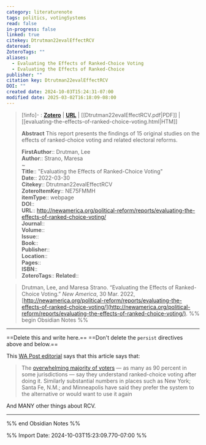 ```yaml
---
category: literaturenote
tags: politics, votingSystems
read: false
in-progress: false
linked: true
citekey: Dtrutman22evalEffectRCV
dateread: 
ZoteroTags: ""
aliases:
  - Evaluating the Effects of Ranked-Choice Voting
  - Evaluating the Effects of Ranked-Choice
publisher: ""
citation key: Dtrutman22evalEffectRCV
DOI: ""
created date: 2024-10-03T15:24:31-07:00
modified date: 2025-03-02T16:18:09-08:00
---
```

> [!info]- : [**Zotero**](zotero://select/library/items/NE75FMMH)   | [**URL**](http://newamerica.org/political-reform/reports/evaluating-the-effects-of-ranked-choice-voting/) | [[Dtrutman22evalEffectRCV.pdf|PDF]] | [[evaluating-the-effects-of-ranked-choice-voting.html|HTM]]
>
> 
> **Abstract**
> This report presents the findings of 15 original studies on the effects of ranked-choice voting and related electoral reforms.
> 
> 
> **FirstAuthor**:: Drutman, Lee  
> **Author**:: Strano, Maresa  
~    
> **Title**:: "Evaluating the Effects of Ranked-Choice Voting"  
> **Date**:: 2022-03-30  
> **Citekey**:: Dtrutman22evalEffectRCV  
> **ZoteroItemKey**:: NE75FMMH  
> **itemType**:: webpage  
> **DOI**::   
> **URL**:: http://newamerica.org/political-reform/reports/evaluating-the-effects-of-ranked-choice-voting/  
> **Journal**::   
> **Volume**::   
> **Issue**::   
> **Book**::   
> **Publisher**::   
> **Location**::    
> **Pages**::   
> **ISBN**::   
> **ZoteroTags**:: 
> **Related**:: 

> Drutman, Lee, and Maresa Strano. “Evaluating the Effects of Ranked-Choice Voting.” _New America_, 30 Mar. 2022, [http://newamerica.org/political-reform/reports/evaluating-the-effects-of-ranked-choice-voting/](http://newamerica.org/political-reform/reports/evaluating-the-effects-of-ranked-choice-voting/).
%% begin Obsidian Notes %%
___
==Delete this and write here.==
==Don't delete the `persist` directives above and below.==

This [WA Post editorial](https://www.washingtonpost.com/opinions/2024/10/03/ranked-choice-instant-runoff-ballot-initiatives-dc/) says that this article says that:

> The [overwhelming majority of voters](https://www.newamerica.org/political-reform/reports/what-we-know-about-ranked-choice-voting/the-voting-experience/) — as many as 90 percent in some jurisdictions — say they understand ranked-choice voting after doing it. Similarly substantial numbers in places such as New York; Santa Fe, N.M.; and Minneapolis have said they prefer the system to the alternative or would want to use it again

And MANY other things about RCV.
___
%% end Obsidian Notes %%



%% Import Date: 2024-10-03T15:23:09.770-07:00 %%
